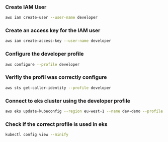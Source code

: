 ### Create IAM User
```bash
aws iam create-user --user-name developer
```

###  Create an access key for the IAM user
```bash
aws iam create-access-key --user-name developer
```

### Configure the developer profile
```bash
aws configure --profile developer
```

### Verifiy the profil was correctly configure
```bash
aws sts get-caller-identity --profile developer
```

### Connect to eks cluster using the developer profile
```bash
aws eks update-kubeconfig --region eu-west-1 --name dev-demo --profile developer
```

### Check if the correct profile is used in eks
```bash
kubectl config view --minify
```